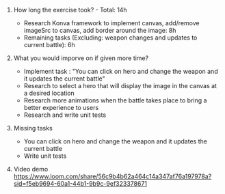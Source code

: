 1. How long the exercise took? - Total: 14h
    - Research Konva framework to implement canvas, add/remove imageSrc to canvas, add border around the image: 8h
    - Remaining tasks (Excluding: weapon changes and updates to current battle): 6h

2. What you would imporve on if given more time?
    - Implement task : "You can click on hero and change the weapon and it updates the current battle"
    - Research to select a hero that will display the image in the canvas at a desired location
    - Research more animations when the battle takes place to bring a better experience to users
    - Research and write unit tests

3. Missing tasks
    - You can click on hero and change the weapon and it updates the current battle
    - Write unit tests

4. Video demo
   https://www.loom.com/share/56c9b4b62a464c14a347af76a197978a?sid=f5eb9694-60a1-44b1-9b9c-9ef323378671
